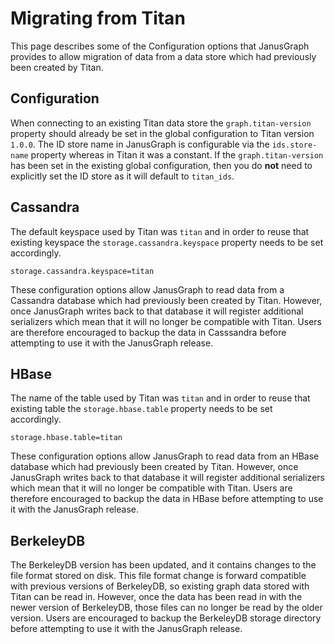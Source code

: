 Migrating from Titan
====================

This page describes some of the Configuration options that JanusGraph
provides to allow migration of data from a data store which had
previously been created by Titan. 

Configuration
-------------

When connecting to an existing Titan data store the
`graph.titan-version` property should already be set in the global
configuration to Titan version `1.0.0`. The ID store name in JanusGraph
is configurable via the `ids.store-name` property whereas in Titan it
was a constant. If the `graph.titan-version` has been set in the
existing global configuration, then you do **not** need to explicitly
set the ID store as it will default to `titan_ids`.

Cassandra
---------

The default keyspace used by Titan was `titan` and in order to reuse
that existing keyspace the `storage.cassandra.keyspace` property needs
to be set accordingly.

    storage.cassandra.keyspace=titan

These configuration options allow JanusGraph to read data from a
Cassandra database which had previously been created by Titan. However,
once JanusGraph writes back to that database it will register additional
serializers which mean that it will no longer be compatible with Titan.
Users are therefore encouraged to backup the data in Casssandra before
attempting to use it with the JanusGraph release.

HBase
-----

The name of the table used by Titan was `titan` and in order to reuse
that existing table the `storage.hbase.table` property needs to be set
accordingly.

    storage.hbase.table=titan

These configuration options allow JanusGraph to read data from an HBase
database which had previously been created by Titan. However, once
JanusGraph writes back to that database it will register additional
serializers which mean that it will no longer be compatible with Titan.
Users are therefore encouraged to backup the data in HBase before
attempting to use it with the JanusGraph release.

BerkeleyDB
----------

The BerkeleyDB version has been updated, and it contains changes to the
file format stored on disk. This file format change is forward
compatible with previous versions of BerkeleyDB, so existing graph data
stored with Titan can be read in. However, once the data has been read
in with the newer version of BerkeleyDB, those files can no longer be
read by the older version. Users are encouraged to backup the BerkeleyDB
storage directory before attempting to use it with the JanusGraph
release.
